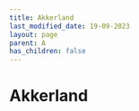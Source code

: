 ```yaml
---
title: Akkerland
last_modified_date: 19-09-2023
layout: page
parent: A
has_children: false
---
```


Akkerland
=========

